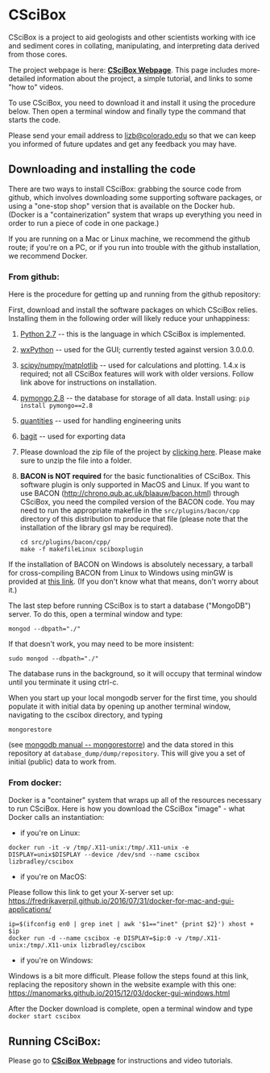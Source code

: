 # CSciBox
CSciBox is a project to aid geologists and other scientists working with ice and sediment cores in collating, manipulating, and interpreting data derived from those cores.

The project webpage is here:  [**CSciBox Webpage**](http://www.cs.colorado.edu/~lizb/cscience.html).  This page includes more-detailed information about the project, a simple tutorial, and links to some "how to" videos.

To use CSciBox, you need to download it and install it using the
procedure below.  Then open a terminal window and finally type the
command that starts the code.

Please send your email address to lizb@colorado.edu so that we can
keep you informed of future updates and get any feedback you may have.

## Downloading and installing the code

There are two ways to install CSciBox: grabbing the source code from
github, which involves downloading some supporting software packages,
or using a "one-stop shop" version that is available on the Docker
hub.  (Docker is a "containerization" system that wraps up everything you 
need in order to run a piece of code in one package.)

If you are running on a Mac or Linux machine, we recommend the
github route; if you're on a PC, or if you run into trouble with the
github installation, we recommend Docker.

### From github:

Here is the procedure for getting up and running from the github
repository:

First, download and install the software packages on which CSciBox
relies.  Installing them in the following order will likely reduce
your unhappiness:

1. [Python 2.7](https://www.python.org/downloads/) -- this is the
language in which CSciBox is implemented.

2. [wxPython](http://www.wxpython.org/download.php) -- used for the
GUI; currently tested against version 3.0.0.0.

3. [scipy/numpy/matplotlib](http://www.scipy.org/install.html) -- used
for calculations and plotting. 1.4.x is required; not all CSciBox
features will work with older versions.  Follow link above for
instructions on installation.

4. [pymongo
2.8](http://api.mongodb.org/python/current/installation.html) -- the
database for storage of all data.  Install using: `pip install
pymongo==2.8`

5. [quantities](https://pypi.python.org/pypi/quantities) -- used for
handling engineering units

6. [bagit](http://libraryofcongress.github.io/bagit-python/) -- used
for exporting data

7. Please download the zip file of the project by
[clicking here](https://github.com/lizbradley/cscibox/archive/master.zip).
Please make sure to unzip the file into a folder.

8. **BACON is NOT required** for the basic functionalities
of CSciBox. This software plugin is only supported in MacOS and Linux.
If you want to use BACON
(http://chrono.qub.ac.uk/blaauw/bacon.html) through CSciBox, you need
the compiled version of the BACON code.  You may need to run the
appropriate makefile in the `src/plugins/bacon/cpp` directory of this
distribution to produce that file (please note that the installation
of the library gsl may be required).
	```shell
    cd src/plugins/bacon/cpp/
    make -f makefileLinux sciboxplugin
	```
  If the installation of BACON on Windows is absolutely necessary,
a tarball for cross-compiling BACON from Linux to Windows using minGW 
is provided at [this link](http://www.cs.colorado.edu/~lizb/cscience/crossbacon.tgz).
(If you don't know what that means, don't worry about it.)

The last step before running CSciBox is to start a database
("MongoDB") server.  To do this, open a terminal window and type:

    mongod --dbpath="./"

If that doesn't work, you may need to be more insistent:

    sudo mongod --dbpath="./"

The database runs in the background, so it will occupy that terminal
window until you terminate it using ctrl-c.

When you start up your local mongodb server for the first time, you
should populate it with initial data by opening up another terminal
window, navigating to the cscibox directory, and typing

    mongorestore

(see [mongodb manual -- mongorestorre](
http://docs.mongodb.org/manual/reference/program/mongorestore/)) and
the data stored in this repository at
`database_dump/dump/repository`. This will give you a set of initial
(public) data to work from.

### From docker:

Docker is a "container" system that wraps up all of the resources
necessary to run CSciBox.  Here is how you download the CSciBox
"image" - what Docker calls an instantiation:

- if you're on Linux:

```
docker run -it -v /tmp/.X11-unix:/tmp/.X11-unix -e DISPLAY=unix$DISPLAY --device /dev/snd --name cscibox lizbradley/cscibox
```
- if you're on MacOS:

Please follow this link to get your X-server set up: https://fredrikaverpil.github.io/2016/07/31/docker-for-mac-and-gui-applications/
```
ip=$(ifconfig en0 | grep inet | awk '$1=="inet" {print $2}') xhost + $ip
docker run -d --name cscibox -e DISPLAY=$ip:0 -v /tmp/.X11-unix:/tmp/.X11-unix lizbradley/cscibox
```
- if  you're on Windows:

Windows is a bit more difficult.  Please follow the steps found at this link,
replacing the repository shown in the website example with this one:
https://manomarks.github.io/2015/12/03/docker-gui-windows.html

After the Docker download is complete, open a terminal window and type
```docker start cscibox```


## Running CSciBox: 

Please go to [**CSciBox
Webpage**](http://www.cs.colorado.edu/~lizb/cscience.html) for
instructions and video tutorials.
